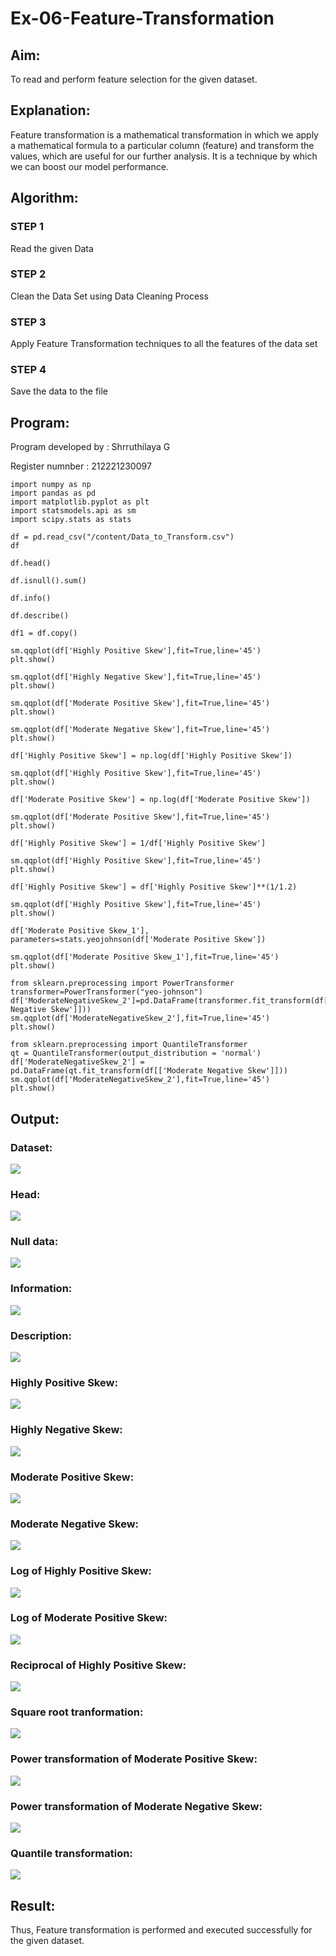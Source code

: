 # Ex-06-Feature-Transformation
## Aim:
To read and perform feature selection for the given dataset.
## Explanation:
Feature transformation is a mathematical transformation in which we apply a mathematical formula to a particular column (feature) and transform the values, which are useful for our further analysis. It is a technique by which we can boost our model performance.
## Algorithm:
### STEP 1
Read the given Data

### STEP 2
Clean the Data Set using Data Cleaning Process

### STEP 3
Apply Feature Transformation techniques to all the features of the data set

### STEP 4
Save the data to the file
## Program:
Program developed by : Shrruthilaya G

Register numnber : 212221230097
```
import numpy as np
import pandas as pd
import matplotlib.pyplot as plt
import statsmodels.api as sm
import scipy.stats as stats

df = pd.read_csv("/content/Data_to_Transform.csv")
df

df.head()

df.isnull().sum()

df.info()

df.describe()

df1 = df.copy()

sm.qqplot(df['Highly Positive Skew'],fit=True,line='45')
plt.show()

sm.qqplot(df['Highly Negative Skew'],fit=True,line='45')
plt.show()

sm.qqplot(df['Moderate Positive Skew'],fit=True,line='45')
plt.show()

sm.qqplot(df['Moderate Negative Skew'],fit=True,line='45')
plt.show()

df['Highly Positive Skew'] = np.log(df['Highly Positive Skew'])

sm.qqplot(df['Highly Positive Skew'],fit=True,line='45')
plt.show()

df['Moderate Positive Skew'] = np.log(df['Moderate Positive Skew'])

sm.qqplot(df['Moderate Positive Skew'],fit=True,line='45')
plt.show()

df['Highly Positive Skew'] = 1/df['Highly Positive Skew']

sm.qqplot(df['Highly Positive Skew'],fit=True,line='45')
plt.show()

df['Highly Positive Skew'] = df['Highly Positive Skew']**(1/1.2)

sm.qqplot(df['Highly Positive Skew'],fit=True,line='45')
plt.show()

df['Moderate Positive Skew_1'], parameters=stats.yeojohnson(df['Moderate Positive Skew'])

sm.qqplot(df['Moderate Positive Skew_1'],fit=True,line='45')
plt.show()

from sklearn.preprocessing import PowerTransformer
transformer=PowerTransformer("yeo-johnson")
df['ModerateNegativeSkew_2']=pd.DataFrame(transformer.fit_transform(df[['Moderate Negative Skew']]))
sm.qqplot(df['ModerateNegativeSkew_2'],fit=True,line='45')
plt.show()

from sklearn.preprocessing import QuantileTransformer
qt = QuantileTransformer(output_distribution = 'normal')
df['ModerateNegativeSkew_2'] = pd.DataFrame(qt.fit_transform(df[['Moderate Negative Skew']]))
sm.qqplot(df['ModerateNegativeSkew_2'],fit=True,line='45')
plt.show()
```
## Output:
### Dataset:
![](data.PNG)
### Head:
![](head.PNG)
### Null data:
![](null.PNG)
### Information:
![](info.PNG)
### Description:
![](describe.PNG)
### Highly Positive Skew:
![](plt1.PNG)
### Highly Negative Skew:
![](plt2.PNG)
### Moderate Positive Skew:
![](plt3.PNG)
### Moderate Negative Skew:
![](plt4.PNG)
### Log of Highly Positive Skew:
![](plt5.PNG)
### Log of Moderate Positive Skew:
![](plt6.PNG)
### Reciprocal of Highly Positive Skew:
![](plt7.PNG)
### Square root tranformation:
![](plt11.PNG)
### Power transformation of Moderate Positive Skew:
![](plt8.PNG)
### Power transformation of Moderate Negative Skew:
![](plt9.PNG)
### Quantile transformation:
![](plt10.PNG)
## Result:
Thus, Feature transformation is performed and executed successfully for the given dataset.
